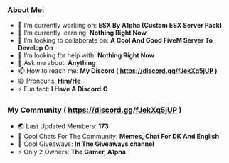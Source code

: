 ### About Me:

- 🔭 I’m currently working on: **ESX By A1pha (Custom ESX Server Pack)**
- 🌱 I’m currently learning: **Nothing Right Now**
- 👯 I’m looking to collaborate on: **A Cool And Good FiveM Server To Develop On**
- 🤔 I’m looking for help with: **Nothing Right Now**
- 💬 Ask me about: **Anything**
- 📫 How to reach me: **My Discord ( https://discord.gg/fJekXq5jUP )**
- 😄 Pronouns: **Him/He**
- ⚡ Fun fact: **I Have A Discord:O**

### My Community ( https://discord.gg/fJekXq5jUP )

- 🌏 Last Updated Members: **173**
- 💬 Cool Chats For The Community: **Memes, Chat For DK And English**
- 🎉 Cool Giveaways: **In The Giveaways channel**
- ⚡ Only 2 Owners: **The Gamer, A1pha**
